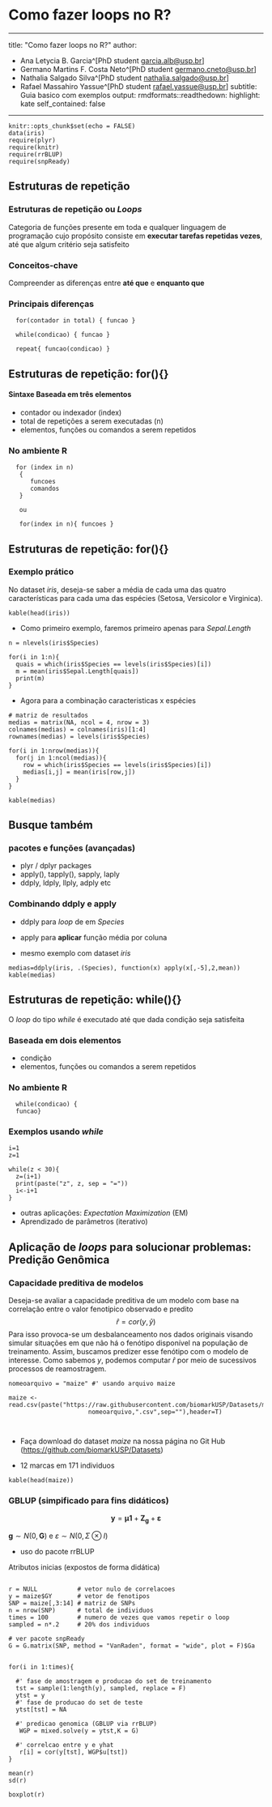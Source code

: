 # Como fazer loops no R?

---
title: "Como fazer loops no R?"
author:
- Ana Letycia B. Garcia^[PhD student <garcia.alb@usp.br>]
- Germano Martins F. Costa Neto^[PhD student <germano.cneto@usp.br>]
- Nathalia Salgado Silva^[PhD student <nathalia.salgado@usp.br>]
- Rafael Massahiro Yassue^[PhD student <rafael.yassue@usp.br>]
subtitle: Guia basico com exemplos
output:
  rmdformats::readthedown:
    highlight: kate
    self_contained: false
---

```{r setup, include=FALSE}
knitr::opts_chunk$set(echo = FALSE)
data(iris)
require(plyr)
require(knitr)
require(rrBLUP)
require(snpReady)
```


## Estruturas de repetição 

### Estruturas de repetição ou *Loops*

Categoria de funções presente em toda e qualquer linguagem de 
programação cujo propósito consiste em **executar tarefas repetidas vezes**, até que algum critério seja satisfeito

### Conceitos-chave

Compreender as diferenças entre **até que** e **enquanto que**

### Principais diferenças

      for(contador in total) { funcao }
      
      while(condicao) { funcao }

      repeat{ funcao(condicao) }


## Estruturas de repetição: for(){}

####  Sintaxe Baseada em três elementos

- contador ou indexador (index)
- total de repetições a serem executadas (n)
- elementos, funções ou comandos a serem repetidos

### No ambiente R

      for (index in n)
       {
          funcoes
          comandos
       }
       
       ou 
       
       for(index in n){ funcoes }
       
## Estruturas de repetição: for(){}

### Exemplo prático

No dataset *iris*, deseja-se saber a média de cada uma das quatro características para cada uma das espécies (Setosa, Versicolor e Virginica).

```{r,echo=F}
kable(head(iris))
```

 - Como primeiro exemplo, faremos primeiro apenas para *Sepal.Length*

```{r,echo=TRUE}
n = nlevels(iris$Species)

for(i in 1:n){
  quais = which(iris$Species == levels(iris$Species)[i])
  m = mean(iris$Sepal.Length[quais])
  print(m)
}

```


- Agora para a combinação caracteristicas x espécies

```{r,echo=T}
# matriz de resultados
medias = matrix(NA, ncol = 4, nrow = 3)
colnames(medias) = colnames(iris)[1:4]
rownames(medias) = levels(iris$Species)

for(i in 1:nrow(medias)){
  for(j in 1:ncol(medias)){
    row = which(iris$Species == levels(iris$Species)[i])
    medias[i,j] = mean(iris[row,j])
  }
}

kable(medias)
```


## Busque também

### pacotes e funções (avançadas)

- plyr / dplyr packages
- apply(), tapply(), sapply, laply
- ddply, ldply, llply, adply etc

### Combinando **ddply** e **apply**

- ddply para *loop* de em *Species*
- apply para **aplicar** função média por coluna


- mesmo exemplo com dataset *iris*

```{r,echo=T}
medias=ddply(iris, .(Species), function(x) apply(x[,-5],2,mean))
kable(medias)
```

       
## Estruturas de repetição: while(){}

O *loop* do tipo *while* é executado até que dada condição seja satisfeita


### Baseada em dois elementos

- condição
- elementos, funções ou comandos a serem repetidos

### No ambiente R

      while(condicao) {
      funcao}
       
### Exemplos usando *while*

```{r,echo=T}
i=1
z=1

while(z < 30){
  z=(i+1)
  print(paste("z", z, sep = "="))
  i<-i+1
}
```
      
- outras aplicações: *Expectation Maximization* (EM)
- Aprendizado de parâmetros (iterativo)

## Aplicação de *loops* para solucionar problemas: **Predição Genômica**

### Capacidade preditiva de modelos

Deseja-se avaliar a capacidade preditiva de um modelo com base na correlação entre o valor fenotípico observado e predito $$\hat r = cor(y,\hat y)$$ 
Para isso provoca-se um desbalanceamento nos dados originais visando simular situações em que não há o fenótipo disponível na população de treinamento. Assim, buscamos predizer esse fenótipo com o modelo de interesse. Como sabemos $y$, podemos computar $\hat r$ por meio de sucessivos processos de reamostragem.

```{r,echo=F}
nomeoarquivo = "maize" #' usando arquivo maize

maize <- read.csv(paste("https://raw.githubusercontent.com/biomarkUSP/Datasets/master/",
                      nomeoarquivo,".csv",sep=""),header=T)



```

- Faça download do dataset *maize*  na nossa página no Git Hub (https://github.com/biomarkUSP/Datasets)

- 12 marcas em 171 individuos

```{r}
kable(head(maize))
```

### GBLUP (simpificado para fins didáticos)


$$ \mathbf{y} = \mathbf{\mu 1} + \mathbf{Z_g} + \mathbf{\varepsilon}$$

$\mathbf{g} \sim N (0,\mathbf{G})$ e $\varepsilon \sim N ( 0 , \Sigma \otimes I )$

- uso do pacote rrBLUP

Atributos inicias (expostos de forma didática)

```{r,echo=T}

r = NULL           # vetor nulo de correlacoes
y = maize$GY       # vetor de fenotipos
SNP = maize[,3:14] # matriz de SNPs
n = nrow(SNP)      # total de individuos
times = 100        # numero de vezes que vamos repetir o loop
sampled = n*.2     # 20% dos individuos

# ver pacote snpReady
G = G.matrix(SNP, method = "VanRaden", format = "wide", plot = F)$Ga

```


```{r,echo=T}

for(i in 1:times){
  
  #' fase de amostragem e producao do set de treinamento
  tst = sample(1:length(y), sampled, replace = F)
  ytst = y
  #' fase de producao do set de teste
  ytst[tst] = NA
  
  #' predicao genomica (GBLUP via rrBLUP)
   WGP = mixed.solve(y = ytst,K = G)
  
  #' correlcao entre y e yhat
   r[i] = cor(y[tst], WGP$u[tst])
}
```


```{r,echo=T}
mean(r)
sd(r)

boxplot(r)
```

